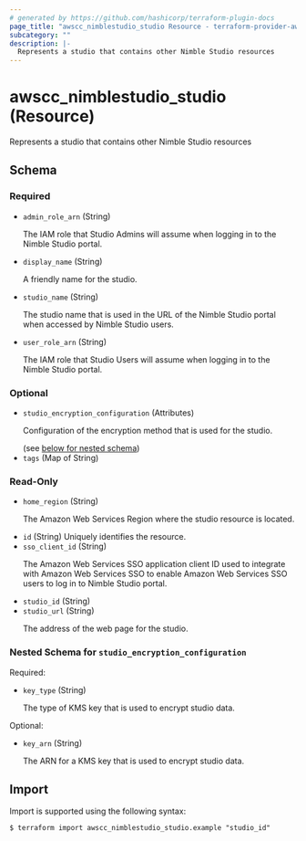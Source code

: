 ```yaml
---
# generated by https://github.com/hashicorp/terraform-plugin-docs
page_title: "awscc_nimblestudio_studio Resource - terraform-provider-awscc"
subcategory: ""
description: |-
  Represents a studio that contains other Nimble Studio resources
---
```


# awscc_nimblestudio_studio (Resource)

Represents a studio that contains other Nimble Studio resources



<!-- schema generated by tfplugindocs -->
## Schema

### Required

- `admin_role_arn` (String) <p>The IAM role that Studio Admins will assume when logging in to the Nimble Studio portal.</p>
- `display_name` (String) <p>A friendly name for the studio.</p>
- `studio_name` (String) <p>The studio name that is used in the URL of the Nimble Studio portal when accessed by Nimble Studio users.</p>
- `user_role_arn` (String) <p>The IAM role that Studio Users will assume when logging in to the Nimble Studio portal.</p>

### Optional

- `studio_encryption_configuration` (Attributes) <p>Configuration of the encryption method that is used for the studio.</p> (see [below for nested schema](#nestedatt--studio_encryption_configuration))
- `tags` (Map of String)

### Read-Only

- `home_region` (String) <p>The Amazon Web Services Region where the studio resource is located.</p>
- `id` (String) Uniquely identifies the resource.
- `sso_client_id` (String) <p>The Amazon Web Services SSO application client ID used to integrate with Amazon Web Services SSO to enable Amazon Web Services SSO users to log in to Nimble Studio portal.</p>
- `studio_id` (String)
- `studio_url` (String) <p>The address of the web page for the studio.</p>

<a id="nestedatt--studio_encryption_configuration"></a>
### Nested Schema for `studio_encryption_configuration`

Required:

- `key_type` (String) <p>The type of KMS key that is used to encrypt studio data.</p>

Optional:

- `key_arn` (String) <p>The ARN for a KMS key that is used to encrypt studio data.</p>

## Import

Import is supported using the following syntax:

```shell
$ terraform import awscc_nimblestudio_studio.example "studio_id"
```
